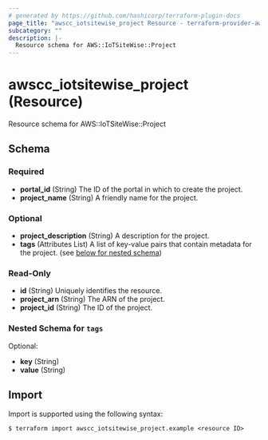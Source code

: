```yaml
---
# generated by https://github.com/hashicorp/terraform-plugin-docs
page_title: "awscc_iotsitewise_project Resource - terraform-provider-awscc"
subcategory: ""
description: |-
  Resource schema for AWS::IoTSiteWise::Project
---
```


# awscc_iotsitewise_project (Resource)

Resource schema for AWS::IoTSiteWise::Project



<!-- schema generated by tfplugindocs -->
## Schema

### Required

- **portal_id** (String) The ID of the portal in which to create the project.
- **project_name** (String) A friendly name for the project.

### Optional

- **project_description** (String) A description for the project.
- **tags** (Attributes List) A list of key-value pairs that contain metadata for the project. (see [below for nested schema](#nestedatt--tags))

### Read-Only

- **id** (String) Uniquely identifies the resource.
- **project_arn** (String) The ARN of the project.
- **project_id** (String) The ID of the project.

<a id="nestedatt--tags"></a>
### Nested Schema for `tags`

Optional:

- **key** (String)
- **value** (String)

## Import

Import is supported using the following syntax:

```shell
$ terraform import awscc_iotsitewise_project.example <resource ID>
```
